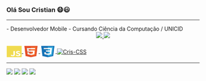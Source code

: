 ### Olá Sou Cristian 😷😃
<hr>
- Desenvolvedor Mobile
- Cursando Ciência da Computação / UNICID

<div align="center">
  <a href="https://github.com/CristianSsousa">
  <img height="150em" src="https://github-readme-stats.vercel.app/api?username=CristianSsousa&show_icons=true&theme=dracula&include_all_commits=true&count_private=true"/>
  <img height="150em" src="https://github-readme-stats.vercel.app/api/top-langs/?username=CristianSsousa&layout=compact&langs_count=7&theme=dracula"/>
</div>
<div style="display: inline_block"><br>
  <img align="center" alt="Cris-Js" height="30" width="40" src="https://raw.githubusercontent.com/devicons/devicon/master/icons/javascript/javascript-plain.svg">
  <img align="center" alt="Cris-HTML" height="30" width="40" src="https://raw.githubusercontent.com/devicons/devicon/master/icons/html5/html5-original.svg">
  <img align="center" alt="Cris-CSS" height="30" width="40" src="https://raw.githubusercontent.com/devicons/devicon/master/icons/css3/css3-original.svg">
  <img align="center" alt="Cris-CSS" height="30" width="40"src="https://cdn.jsdelivr.net/gh/devicons/devicon/icons/c/c-plain.svg">
</div>
  
<hr>
  
  <div> 
    <a href="https://www.instagram.com/cristiansousx/" target="_blank"><img src="https://img.shields.io/badge/-Instagram-%23E4405F?style=for-the-badge&logo=instagram&logoColor=white" target="_blank"></a>
    <a href="https://discord.gg/X7m3jR5ZsK" target="_blank"><img src="https://img.shields.io/badge/Discord-7289DA?style=for-the-badge&logo=discord&logoColor=white" target="_blank"></a> 
   <a href = "mailto:cristiansousa951@gmail.com"><img src="https://img.shields.io/badge/-Gmail-%23333?style=for-the-badge&logo=gmail&logoColor=white" target="_blank"></a>
    <a href="https://www.linkedin.com/in/cristian-sousa" target="_blank"><img src="https://img.shields.io/badge/-LinkedIn-%230077B5?style=for-the-badge&logo=linkedin&logoColor=white" target="_blank"></a>
   
    
  </div>
